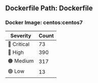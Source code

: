 ## Dockerfile Path: Dockerfile

### Docker Image: centos:centos7
| Severity | Count |
|----------|-------|
| 🛑 Critical | 73 |
| 🔴 High | 390 |
| 🟠 Medium | 317 |
| 🟢 Low | 13 |